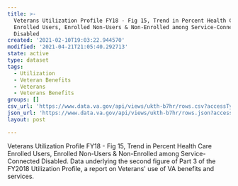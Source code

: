 ```yaml
---
title: >-
  Veterans Utilization Profile FY18 - Fig 15, Trend in Percent Health Care
  Enrolled Users, Enrolled Non-Users & Non-Enrolled among Service-Connected
  Disabled
created: '2021-02-10T19:03:22.944570'
modified: '2021-04-21T21:05:40.292713'
state: active
type: dataset
tags:
  - Utilization
  - Veteran Benefits
  - Veterans
  - Veterans Benefits
groups: []
csv_url: 'https://www.data.va.gov/api/views/ukth-b7hr/rows.csv?accessType=DOWNLOAD'
json_url: 'https://www.data.va.gov/api/views/ukth-b7hr/rows.json?accessType=DOWNLOAD'
layout: post

---
```

Veterans Utilization Profile FY18 - Fig 15, Trend in Percent Health Care Enrolled Users, Enrolled Non-Users & Non-Enrolled among Service-Connected Disabled. Data underlying the second figure of Part 3 of the FY2018 Utilization Profile, a report on Veterans' use of VA benefits and services.
